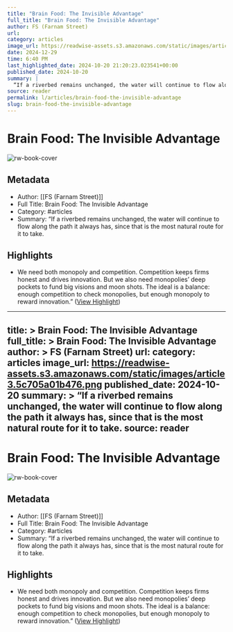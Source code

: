 ```yaml
---
title: "Brain Food: The Invisible Advantage"
full_title: "Brain Food: The Invisible Advantage"
author: FS (Farnam Street)
url: 
category: articles
image_url: https://readwise-assets.s3.amazonaws.com/static/images/article3.5c705a01b476.png
date: 2024-12-29
time: 6:40 PM
last_highlighted_date: 2024-10-20 21:20:23.023541+00:00
published_date: 2024-10-20
summary: |
  “If a riverbed remains unchanged, the water will continue to flow along the path it always has, since that is the most natural route for it to take.
source: reader
permalink: l/articles/brain-food-the-invisible-advantage
slug: brain-food-the-invisible-advantage
---
```

# Brain Food: The Invisible Advantage

![rw-book-cover](https://readwise-assets.s3.amazonaws.com/static/images/article3.5c705a01b476.png)

## Metadata
- Author: [[FS (Farnam Street)]]
- Full Title: Brain Food: The Invisible Advantage
- Category: #articles
- Summary: “If a riverbed remains unchanged, the water will continue to flow along the path it always has, since that is the most natural route for it to take.

## Highlights
- We need both monopoly and competition. Competition keeps firms honest and drives innovation. But we also need monopolies’ deep pockets to fund big visions and moon shots. The ideal is a balance: enough competition to check monopolies, but enough monopoly to reward innovation.” ([View Highlight](https://read.readwise.io/read/01janwtqt5qcetzgymvr49p1r3))


---
title: >
  Brain Food: The Invisible Advantage
full_title: >
  Brain Food: The Invisible Advantage
author: >
  FS (Farnam Street)
url: 
category: articles
image_url: https://readwise-assets.s3.amazonaws.com/static/images/article3.5c705a01b476.png
published_date: 2024-10-20
summary: >
  “If a riverbed remains unchanged, the water will continue to flow along the path it always has, since that is the most natural route for it to take.
source: reader
---
# Brain Food: The Invisible Advantage

![rw-book-cover](https://readwise-assets.s3.amazonaws.com/static/images/article3.5c705a01b476.png)

## Metadata
- Author: [[FS (Farnam Street)]]
- Full Title: Brain Food: The Invisible Advantage
- Category: #articles
- Summary: “If a riverbed remains unchanged, the water will continue to flow along the path it always has, since that is the most natural route for it to take.

## Highlights
- We need both monopoly and competition. Competition keeps firms honest and drives innovation. But we also need monopolies’ deep pockets to fund big visions and moon shots. The ideal is a balance: enough competition to check monopolies, but enough monopoly to reward innovation.” ([View Highlight](https://read.readwise.io/read/01janwtqt5qcetzgymvr49p1r3))


